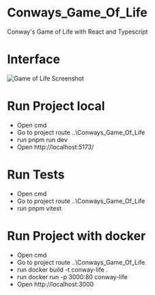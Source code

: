# Conways_Game_Of_Life
Conway's Game of Life with React and Typescript

# Interface
![Game of Life Screenshot](https://github.com/JoelDamian/Conways_Game_Of_Life/public/game-of-life.png?raw=true)

# Run Project local
- Open cmd
- Go to project route ..\Conways_Game_Of_Life
- run pnpm run dev
- Open http://localhost:5173/

# Run Tests
- Open cmd
- Go to project route ..\Conways_Game_Of_Life
- run pnpm vitest

# Run Project with docker
- Open cmd
- Go to project route ..\Conways_Game_Of_Life
- run docker build -t conway-life .
- run docker run -p 3000:80 conway-life
- Open http://localhost:3000